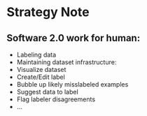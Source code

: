 # Strategy Note

## Software 2.0 work for human: 
- Labeling data
- Maintaining dataset infrastructure:
-   Visualize dataset
-   Create/Edit label
-   Bubble up likely misslabeled examples
-   Suggest data to label
-   Flag labeler disagreements
-   ...
